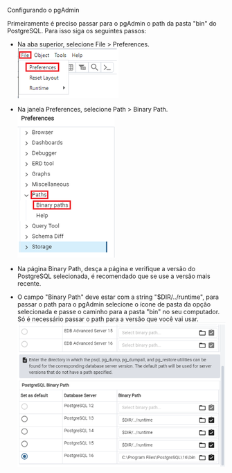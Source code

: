 Configurando o pgAdmin

Primeiramente é preciso passar para o pgAdmin o path da pasta "bin" do PostgreSQL. Para isso siga os seguintes passos:
- Na aba superior, selecione File > Preferences.
![alt text](1File.png)
- Na janela Preferences, selecione Path > Binary Path.
![alt text](2Path.png)
- Na página Binary Path, desça a página e verifique a versão do PostgreSQL selecionada, é recomendado que se use a versão mais recente.

- O campo "Binary Path" deve estar com a string "$DIR/../runtime", para passar o path para o pgAdmin selecione o ícone de pasta da opção selecionada e passe o caminho para a pasta "bin" no seu computador. Só é necessário passar o path para a versão que você vai usar.
![alt text](3PastaBin.png)